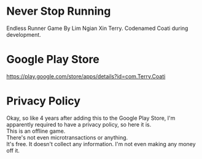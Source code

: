 # Never Stop Running
Endless Runner Game By Lim Ngian Xin Terry. Codenamed Coati during development.  

# Google Play Store
https://play.google.com/store/apps/details?id=com.Terry.Coati  

# Privacy Policy
Okay, so like 4 years after adding this to the Google Play Store, I'm apparently required to have a privacy policy, so here it is.  
This is an offline game.  
There's not even microtransactions or anything.  
It's free. It doesn't collect any information. I'm not even making any money off it.  
